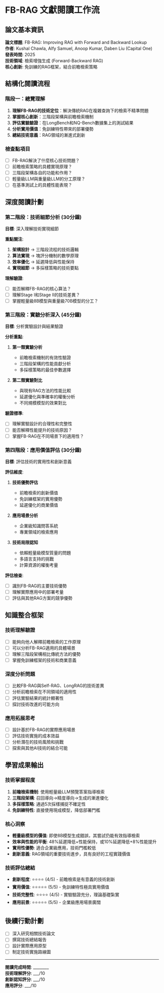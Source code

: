 # FB-RAG 文獻閱讀工作流

## 論文基本資訊
**論文標題**: FB-RAG: Improving RAG with Forward and Backward Lookup  
**作者**: Kushal Chawla, Alfy Samuel, Anoop Kumar, Daben Liu (Capital One)  
**發表時間**: 2025  
**技術領域**: 檢索增強生成 (Forward-Backward RAG)  
**核心創新**: 免訓練的RAG框架，結合前瞻檢索策略

## 結構化閱讀流程

### 階段一：總覽理解
1. **理解FB-RAG的技術定位**：解決傳統RAG在複雜查詢下的檢索不精準問題
2. **掌握核心創新**：三階段架構與前瞻檢索機制
3. **評估實驗驗證**：在LongBench和NQ-Bench數據集上的測試結果
4. **分析實用價值**：免訓練特性帶來的部署優勢
5. **總結技術意義**：RAG領域的漸進式創新

### 檢查點項目
- [ ] FB-RAG解決了什麼核心技術問題？
- [ ] 前瞻檢索策略的具體實現原理？
- [ ] 三階段架構各自的功能和作用？
- [ ] 輕量級LLM與重量級LLM的分工原理？
- [ ] 在基準測試上的具體性能表現？

## 深度閱讀計劃

### 第二階段：技術細節分析 (30分鐘)
**目標**: 深入理解技術實現細節

**重點關注**:
1. **架構設計** → 三階段流程的技術邏輯
2. **算法實現** → 塊評分機制的數學原理
3. **效率優化** → 延遲降低與性能保持
4. **實現細節** → 多採樣策略的技術要點

**理解驗證**:
- [ ] 能否解釋FB-RAG的核心算法？
- [ ] 理解Stage I和Stage II的技術差異？
- [ ] 掌握輕量級8B模型與重量級70B模型的分工？

### 第三階段：實驗分析深入 (45分鐘)
**目標**: 分析實驗設計與結果驗證

**分析重點**:
1. **第一類實驗分析**
   - 前瞻檢索機制的有效性驗證
   - 三階段架構的性能貢獻分析
   - 多採樣策略的最佳參數選擇

2. **第二類實驗對比**
   - 與現有RAG方法的性能比較
   - 延遲優化與準確率的權衡分析
   - 不同規模模型的效果對比

**驗證標準**:
- [ ] 理解實驗設計的合理性和完整性
- [ ] 能否解釋性能提升的技術原因？
- [ ] 掌握FB-RAG在不同場景下的適用性？

### 第四階段：應用價值評估 (30分鐘)
**目標**: 評估技術的實用性和創新意義

**評估維度**:
1. **技術優勢評估**
   - 前瞻檢索的創新價值
   - 免訓練框架的實用優勢
   - 延遲優化的商業價值

2. **應用場景分析**
   - 企業級知識問答系統
   - 專業領域的檢索應用

3. **技術局限認知**
   - 依賴輕量級模型質量的問題
   - 多語言支持的挑戰
   - 計算資源的權衡考量

**評估檢查**:
- [ ] 識別FB-RAG的主要技術優勢
- [ ] 理解實際應用中的部署考量
- [ ] 評估與其他RAG方案的競爭優勢

## 知識整合框架

### 技術理解驗證
- [ ] 能夠向他人解釋前瞻檢索的工作原理
- [ ] 可以分析FB-RAG適用的具體場景
- [ ] 理解三階段架構相比傳統方法的優勢
- [ ] 掌握免訓練框架的技術和商業意義

### 深度分析問題
- [ ] 比較FB-RAG與Self-RAG、LongRAG的技術差異
- [ ] 分析前瞻檢索在不同領域的適用性
- [ ] 評估實驗結果的統計顯著性
- [ ] 探討技術改進的可能方向

### 應用拓展思考
- [ ] 設計基於FB-RAG的實際應用場景
- [ ] 評估技術實施的成本效益
- [ ] 分析潛在的技術風險和挑戰
- [ ] 探索與其他AI技術的結合可能

## 學習成果輸出

### 技術掌握程度
1. **前瞻檢索機制**: 使用輕量級LLM預覽答案指導檢索
2. **三階段架構**: 召回導向→精度導向→生成的漸進優化  
3. **多採樣策略**: 通過5次採樣捕捉不確定性
4. **免訓練特性**: 直接使用現成模型，降低部署門檻

### 核心洞察
- **輕量級模型的價值**: 即使8B模型生成錯誤，其嘗試仍能有效指導檢索
- **效率與性能的平衡**: 48%延遲降低+性能保持，或10%延遲降低+8%性能提升
- **實用性優勢**: 適合企業級應用，技術門檻較低
- **創新意義**: RAG領域的重要技術進步，具有良好的工程實踐價值

### 技術評估總結
- **創新程度**: ⭐⭐⭐⭐ (4/5) - 前瞻檢索是有意義的技術創新
- **實用價值**: ⭐⭐⭐⭐⭐ (5/5) - 免訓練特性極具實用價值
- **技術完整性**: ⭐⭐⭐⭐ (4/5) - 實驗驗證充分，理論基礎紮實
- **應用前景**: ⭐⭐⭐⭐⭐ (5/5) - 企業級應用場景廣闊

## 後續行動計劃
- [ ] 深入研究相關技術論文
- [ ] 撰寫技術總結報告
- [ ] 設計實際應用原型
- [ ] 制定技術實施路線圖

---

**閱讀完成時間**: ________  
**技術理解評分**: ___/10  
**創新認知評分**: ___/10  
**應用評分**: ___/10